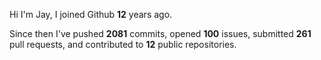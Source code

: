Hi I'm Jay, I joined Github **12** years ago.

Since then I've pushed **2081** commits, opened **100** issues, submitted **261** pull requests, and contributed to **12** public repositories.
